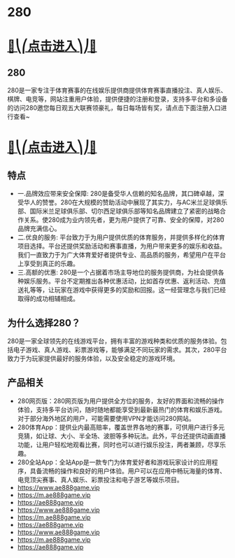 # 280

# [🍉⎝⎛点击进入⎞⎠🍉](https://kkdd668.cn)
## 280
280是一家专注于体育赛事的在线娱乐提供商提供体育赛事直播投注、真人娱乐、棋牌、电竞等，网站注重用户体验，提供便捷的注册和登录，支持多平台和多设备的访问280邀您每日观五大联赛领豪礼，每日每场皆有奖，请点击下面注册入口进行查看~
# [🍉⎝⎛点击进入⎞⎠🍉](https://kkdd668.cn)

## 特点
- 一.品牌效应带来安全保障: 280是备受华人信赖的知名品牌，其口碑卓越，深受华人的赞誉。280在大规模的赞助活动中展现了其实力，与AC米兰足球俱乐部、国际米兰足球俱乐部、切尔西足球俱乐部等知名品牌建立了紧密的战略合作关系。使280成为业内领先者，更为用户提供了可靠、安全的保障，对280品牌充满信心。
- 二.优良的服务: 平台致力于为用户提供优质的体育服务，并提供多样化的体育项目选择。平台还提供奖励活动和赛事直播，为用户带来更多的娱乐和收益。我们一直致力于为广大体育爱好者提供专业、高品质的服务，希望用户在平台上享受到真正的乐趣。
- 三.高额的优惠: 280是一个占据着市场主导地位的服务提供商，为社会提供各种娱乐服务。平台不定期推出各种优惠活动，比如首存优惠、返利活动、充值送礼等等，让玩家在游戏中获得更多的奖励和回报。这一经营理念与我们已经取得的成功相辅相成。

## 为什么选择280？
280是一家全球领先的在线游戏平台，拥有丰富的游戏种类和优质的服务体验。包括电子游戏、真人游戏、彩票游戏等，能够满足不同玩家的需求。其次，280平台致力于为玩家提供最好的服务体验，以及安全稳定的游戏环境。
## 产品相关
- 280网页版：280网页版为用户提供全方位的服务，友好的界面和流畅的操作体验，支持多平台访问，随时随地都能享受到最新最热门的体育和娱乐游戏。对于部分海外地区的用户，可能需要使用VPN才能访问280网站。
- 280体育App：提供业内最高赔率，覆盖世界各地的赛事，可供用户进行多元竞猜，如让球、大小、半全场、波胆等多种玩法。此外，平台还提供动画直播功能，让用户轻松地观看比赛，同时也可以进行娱乐投注，两者兼顾，尽享乐趣。
- 280全站App：全站App是一款专门为体育爱好者和游戏玩家设计的应用程序，具备流畅的操作和良好的用户体验。用户可以在应用中畅玩海量的体育、电竞顶尖赛事、真人娱乐、彩票投注和电子游艺等娱乐项目。
- <https://www.ae888game.vip>
- <https://m.ae888game.vip>
- <https://ae888game.vip>
- <https://www.ae888game.vip>
- <https://m.ae888game.vip>
- <https://ae888game.vip>
- <https://www.ae888game.vip>
- <https://m.ae888game.vip>
- <https://ae888game.vip>
